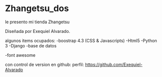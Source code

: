 # Zhangetsu_dos

le presento mi tienda Zhangetsu

Diseñada por Exequiel Alvarado.

algunos items ocupados:
-boostrap 4.3 (CSS & Javascripts)
-Html5
-Python 3
-Django
-base de datos

-font awesome


con control de version en github:
perfil: https://github.com/Exequiel-Alvarado


